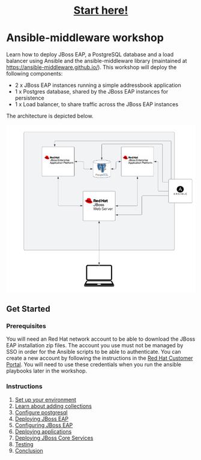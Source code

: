 
<h1 align="center"><a href="https://github.com/ansible-middleware/ansible-middleware-workshop/blob/main/instructions/1-environment-setup.md">Start here!</a></h1>

# Ansible-middleware workshop

Learn how to deploy JBoss EAP, a PostgreSQL database and a load balancer using Ansible and the ansible-middleware library (maintained at https://ansible-middleware.github.io/).  This workshop will deploy the following components:

* 2 x JBoss EAP instances running a simple addressbook application
* 1 x Postgres database, shared by the JBoss EAP instances for persistence
* 1 x Load balancer, to share traffic across the JBoss EAP instances

The architecture is depicted below.

![Workshop architecture](./images/architecture.png)

## Get Started

### Prerequisites

You will need an Red Hat network account to be able to download the JBoss EAP installation zip files.  The account you use must not be managed by SSO in order for the Ansible scripts to be able to authenticate.  You can create a new account by following the instructions in the [Red Hat Customer Portal](https://sso.redhat.com/auth/realms/redhat-external/login-actions/registration?client_id=customer-portal&tab_id=RiPOv96eZ74).  You will need to use these credentials when you run the ansible playbooks later in the workshop.

### Instructions

1. [Set up your environment](instructions/1-environment-setup.md)
2. [Learn about adding collections](instructions/2-adding-collections.md)
3. [Configure postgresql](instructions/3-configuring-postgresql.md)
4. [Deploying JBoss EAP](instructions/4-deploying-jboss-eap.md)
5. [Configuring JBoss EAP](instructions/5-configuring-jboss-eap.md)
6. [Deploying applications](instructions/6-deploying-applications.md)
7. [Deploying JBoss Core Services](instructions/7-deploying-jbcs.md)
8. [Testing](instructions/8-testing.md)
9. [Conclusion](instructions/9-conclusion.md)

